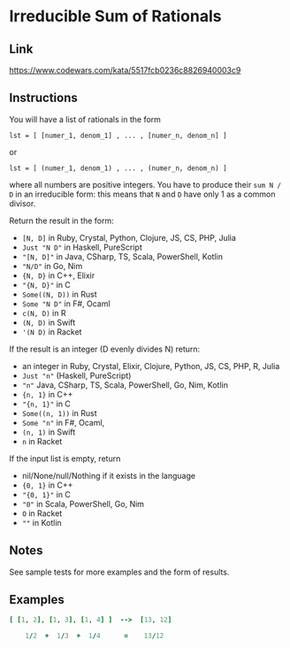 # Irreducible Sum of Rationals

## Link

https://www.codewars.com/kata/5517fcb0236c8826940003c9

## Instructions

You will have a list of rationals in the form

`lst = [ [numer_1, denom_1] , ... , [numer_n, denom_n] ]`

or

`lst = [ (numer_1, denom_1) , ... , (numer_n, denom_n) ]`

where all numbers are positive integers. You have to produce their `sum N / D` in an irreducible form: this means that `N` and `D` have only 1 as a common divisor.

Return the result in the form:
- `[N, D]` in Ruby, Crystal, Python, Clojure, JS, CS, PHP, Julia
- `Just "N D"` in Haskell, PureScript
- `"[N, D]"` in Java, CSharp, TS, Scala, PowerShell, Kotlin
- `"N/D"` in Go, Nim
- `{N, D}` in C++, Elixir
- `"{N, D}"` in C
- `Some((N, D))` in Rust
- `Some "N D"` in F#, Ocaml
- `c(N, D)` in R
- `(N, D)` in Swift
- `'(N D)` in Racket


If the result is an integer (D evenly divides N) return:
- an integer in Ruby, Crystal, Elixir, Clojure, Python, JS, CS, PHP, R, Julia
- `Just "n"` (Haskell, PureScript)
- `"n"` Java, CSharp, TS, Scala, PowerShell, Go, Nim, Kotlin
- `{n, 1}` in C++
- `"{n, 1}"` in C
- `Some((n, 1))` in Rust
- `Some "n"` in F#, Ocaml,
- `(n, 1)` in Swift
- `n` in Racket


If the input list is empty, return
- nil/None/null/Nothing if it exists in the language
- `{0, 1}` in C++
- `"{0, 1}"` in C
- `"0"` in Scala, PowerShell, Go, Nim
- `O` in Racket
- `""` in Kotlin


## Notes

See sample tests for more examples and the form of results.

## Examples

```ruby
[ [1, 2], [1, 3], [1, 4] ]  -->  [13, 12]

    1/2  +  1/3  +  1/4      =    13/12
```
